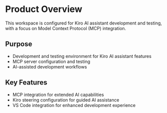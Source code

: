 # Product Overview

This workspace is configured for Kiro AI assistant development and testing, with a focus on Model Context Protocol (MCP) integration.

## Purpose

- Development and testing environment for Kiro AI assistant features
- MCP server configuration and testing
- AI-assisted development workflows

## Key Features

- MCP integration for extended AI capabilities
- Kiro steering configuration for guided AI assistance
- VS Code integration for enhanced development experience
